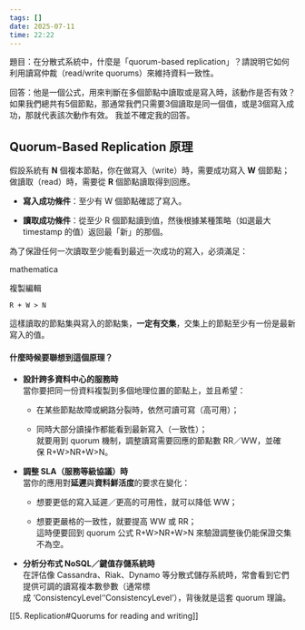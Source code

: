 ```yaml
---
tags: []
date: 2025-07-11
time: 22:22
---
```

題目：在分散式系統中，什麼是「quorum-based replication」？請說明它如何利用讀寫仲裁（read/write quorums）來維持資料一致性。

回答：他是一個公式，用來判斷在多個節點中讀取或是寫入時，該動作是否有效？如果我們總共有5個節點，那通常我們只需要3個讀取是同一個值，或是3個寫入成功，那就代表該次動作有效。 我並不確定我的回答。

## Quorum-Based Replication 原理

假設系統有 **N** 個複本節點，你在做寫入（write）時，需要成功寫入 **W** 個節點；做讀取（read）時，需要從 **R** 個節點讀取得到回應。

- **寫入成功條件**：至少有 W 個節點確認了寫入。
    
- **讀取成功條件**：從至少 R 個節點讀到值，然後根據某種策略（如選最大 timestamp 的值）返回最「新」的那個。
    

為了保證任何一次讀取至少能看到最近一次成功的寫入，必須滿足：

mathematica

複製編輯

`R + W > N`

這樣讀取的節點集與寫入的節點集，**一定有交集**，交集上的節點至少有一份是最新寫入的值。

#### 什麼時候要聯想到這個原理？
- **設計跨多資料中心的服務時**  
    當你要把同一份資料複製到多個地理位置的節點上，並且希望：
    
    - 在某些節點故障或網路分裂時，依然可讀可寫（高可用）；
        
    - 同時大部分讀操作都能看到最新寫入（一致性）；  
        就要用到 quorum 機制，調整讀寫需要回應的節點數 RR／WW，並確保 R+W>NR+W>N。
        
- **調整 SLA（服務等級協議）時**  
    當你的應用對**延遲**與**資料鮮活度**的要求在變化：
    
    - 想要更低的寫入延遲／更高的可用性，就可以降低 WW；
        
    - 想要更嚴格的一致性，就要提高 WW 或 RR；  
        這時便要回到 quorum 公式 R+W>NR+W>N 來驗證調整後仍能保證交集不為空。
        
- **分析分布式 NoSQL／鍵值存儲系統時**  
    在評估像 Cassandra、Riak、Dynamo 等分散式儲存系統時，常會看到它們提供可調的讀寫複本數參數（通常標成 ‘ConsistencyLevel‘‘ConsistencyLevel‘），背後就是這套 quorum 理論。

[[5. Replication#Quorums for reading and writing]]